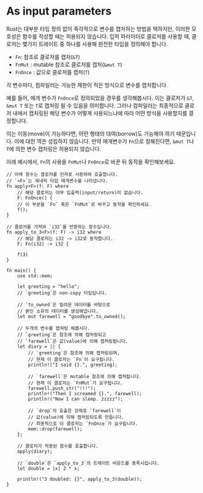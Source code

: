 # As input parameters

Rust는 대부분 타입 정의 없이 즉각적으로 변수를 캡처하는 방법을 택하지만, 이러한 모호성은 함수를 작성할 때는 허용되지 않습니다. 입력 파라미터로 클로저를 사용할 때, 클로저는 몇가지 트레이트 중 하나를 사용해 완전한 타입을 정의해야 합니다. 

- `Fn`: 참조로 클로저를 캡처(`&T`)
- `FnMut` : mutable 참조로 클로저를 캡처(`&mut T`)
- `FnOnce` : 값으로 클로저를 캡처(`T`)

각 변수마다, 컴파일러는 가능한 제한이 적은 방식으로 변수를 캡처합니다. 

예를 들어, 매개 변수가 `FnOnce`로 정의되었을 경우를 생각해봅시다. 이는 클로저가 `&T`, `&mut T` 또는 `T`로 캡처링 될 수 있음을 의미합니다. 그러나 컴파일러는 최종적으로 클로저 내에서 캡처링된 해당 변수가 어떻게 사용되느냐에 따라 어떤 방식을 사용할지를 결정합니다.

이는 이동(move)이 가능하다면, 어떤 형태의 대여(borrow)도 가능해야 하기 때문입니다. 이에 대한 역은 성립하지 않습니다. 만약 매개변수가 `Fn`으로 정해진다면, `&mut T`나 `T`에 의한 변수 캡처링은 허용되지 않습니다.

아래 예시에서, `Fn`의 사용을 `FnMut`나 `FnOnce`로 바꾼 뒤 동작을 확인해보세요.

```rust,editable
// 아래 함수는 클로저를 인자로 사용하여 호출합니다.
// `<F>`는 제네릭 타입 매개변수를 나타냅니다.
fn apply<F>(f: F) where
    // 해당 클로저는 아무 입출력(input/return)이 없습니다.
    F: FnOnce() {
    // 이 부분을 `Fn` 혹은 `FnMut`로 바꾸고 동작을 확인하세요.
    f();
}

// 클로저를 가져와 `i32`를 반환하는 함수입니다.
fn apply_to_3<F>(f: F) -> i32 where
    // 해당 클로저는 i32 -> i32로 동작합니다.
    F: Fn(i32) -> i32 {

    f(3)
}

fn main() {
    use std::mem;

    let greeting = "hello";
    // `greeting`은 non-copy 타입입니다.

    // `to_owned`은 빌려온 데이터를 바탕으로
    // 본인 소유의 데이터를 생성해냅니다.
    let mut farewell = "goodbye".to_owned();

    // 두개의 변수를 캡쳐링 해봅시다.
    // `greeting`은 참조에 의해 캡처링되고
    // `farewell`은 값(value)에 의해 캡처링됩니다.
    let diary = || {
        // `greeting`은 참조에 의해 캡처링되며, 
        // 현재 이 클로저는 `Fn`이 요구됩니다.
        println!("I said {}.", greeting);

        // `farewell`은 mutable 참조에 의해 캡처됩니다.
        // 현재 이 클로저는 `FnMut`가 요구됩니다.
        farewell.push_str("!!!");
        println!("Then I screamed {}.", farewell);
        println!("Now I can sleep. zzzzz");

        // `drop`의 호출은 강제로 `farewell`이
        // 값(value)에 의해 캡처링되도록 만듭니다.
        // 최종적으로 이 클로저는 `FnOnce`가 요구됩니다.
        mem::drop(farewell);
    };

    // 클로저가 적용된 함수를 호출합니다.
    apply(diary);

    // `double`은 `apply_to_3`의 트레이트 바운드를 충족시킵니다.
    let double = |x| 2 * x;

    println!("3 doubled: {}", apply_to_3(double));
}
```